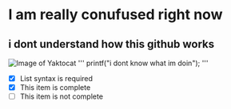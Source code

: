 # I am really conufused right now
## i dont understand how this github works 
![Image of Yaktocat](https://octodex.github.com/images/yaktocat.png)
'''
printf("i dont know what im doin");
'''
- [x] List syntax is required
- [x] This item is complete
- [ ] This item is not complete

